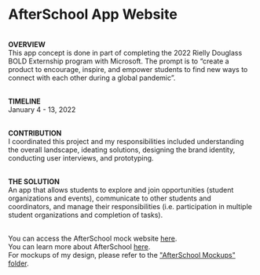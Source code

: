 # AfterSchool App Website
<br>
<b>OVERVIEW</b><br>
This app concept is done in part of completing the 2022 Rielly Douglass BOLD Externship program with Microsoft. The prompt is to “create a product to encourage, inspire, and empower students to find new ways to connect with each other during a global pandemic”. 

<br><b>TIMELINE</b><br>
January 4 - 13, 2022

<br><b>CONTRIBUTION</b><br>
I coordinated this project and my responsibilities included understanding the overall landscape, ideating solutions, designing the brand identity, conducting user interviews, and prototyping.

<br><b>THE SOLUTION</b><br>
An app that allows students to explore and join opportunities (student organizations and events), communicate to other students and coordinators, and manage their responsibilities (i.e. participation in multiple student organizations and completion of tasks).

<br> You can access the AfterSchool mock website [here][1].
<br> You can learn more about AfterSchool [here][2]. 
<br> For mockups of my design, please refer to the ["AfterSchool Mockups" folder][3]. 

[1]: http://afterschoolapp.tech
[2]: http://victoriakieuhong.com/afterschool-details.html
[3]: https://github.com/vkh12/afterschoolapp.github.io/tree/main/AfterSchool%20Mockups
